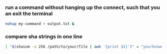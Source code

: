 ### run a command without hanging up the connect, such that you an exit the terminal 

```bash
nohup my-command > output.txt &
```

### compare sha strings in one line

```bash
[ "$(shasum -a 256 /path/to/your/file | awk '{print $1}')" = "yourknownsha256hashhere" ] && echo "The hashes match." || echo "The hashes do not match."
```
